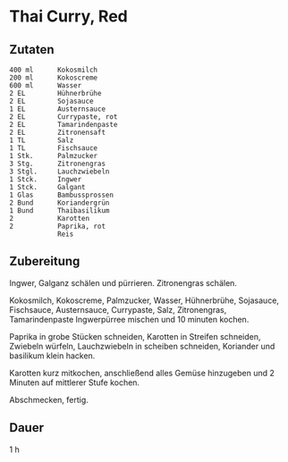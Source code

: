 # Thai Curry, Red

## Zutaten
    400 ml      Kokosmilch
    200 ml      Kokoscreme
    600 ml      Wasser
    2 EL        Hühnerbrühe
    2 EL        Sojasauce
    1 EL        Austernsauce
    2 EL        Currypaste, rot
    2 EL        Tamarindenpaste
    2 EL        Zitronensaft
    1 TL        Salz
    1 TL        Fischsauce
    1 Stk.      Palmzucker
    3 Stg.      Zitronengras
    3 Stgl.     Lauchzwiebeln
    1 Stck.     Ingwer
    1 Stck.     Galgant
    1 Glas      Bambussprossen
    2 Bund      Koriandergrün
    1 Bund      Thaibasilikum
    2           Karotten
    2           Paprika, rot
                Reis

## Zubereitung
Ingwer, Galganz schälen und pürrieren. Zitronengras schälen.

Kokosmilch, Kokoscreme, Palmzucker, Wasser, Hühnerbrühe, Sojasauce, Fischsauce, Austernsauce, Currypaste, Salz, Zitronengras, Tamarindenpaste Ingwerpürree mischen und 10 minuten kochen.

Paprika in grobe Stücken schneiden, Karotten in Streifen schneiden, Zwiebeln würfeln, Lauchzwiebeln in scheiben schneiden, Koriander und basilikum klein hacken.

Karotten kurz mitkochen, anschließend alles Gemüse hinzugeben und 2 Minuten auf mittlerer Stufe kochen. 

Abschmecken, fertig.

## Dauer
1 h 
